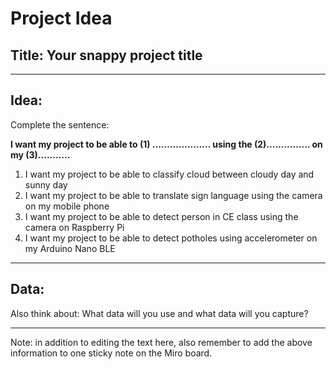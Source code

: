 # Project Idea

## Title: Your snappy project title

---

## Idea: 
Complete the sentence:

**I want my project to be able to (1) .................... using the (2)............... on my (3)...........**


1. I want my project to be able to classify cloud between cloudy day and sunny day
2. I want my project to be able to translate sign language using the camera on my mobile phone
3. I want my project to be able to detect person in CE class using the camera on Raspberry Pi
4. I want my project to be able to detect potholes using accelerometer on my Arduino Nano BLE

---

## Data:
Also think about: 
What data will you use and what data will you capture?


----

Note: in addition to editing the text here, also remember to add the above information to one sticky note on the Miro board.